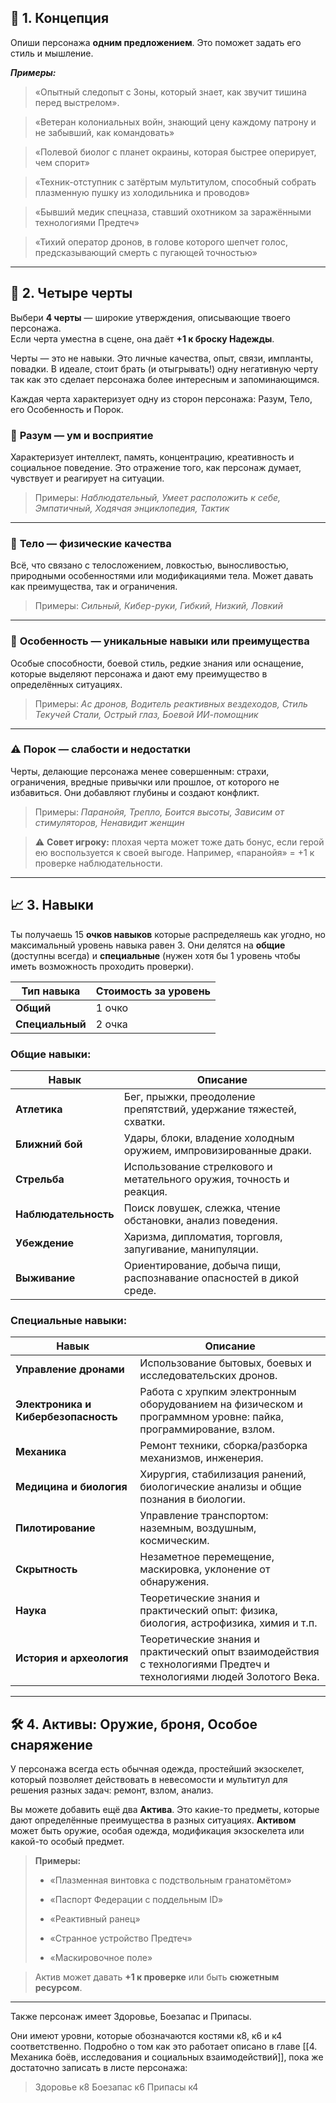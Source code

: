 ## 🧬 1. Концепция

Опиши персонажа **одним предложением**. Это поможет задать его стиль и мышление.

**_Примеры:_**  

> «Опытный следопыт с Зоны, который знает, как звучит тишина перед выстрелом».

> «Ветеран колониальных войн, знающий цену каждому патрону и не забывший, как командовать»

> «Полевой биолог с планет окраины, которая быстрее оперирует, чем спорит»

> «Техник-отступник с затёртым мультитулом, способный собрать плазменную пушку из холодильника и проводов»

> «Бывший медик спецназа, ставший охотником за заражёнными технологиями Предтеч»

> «Тихий оператор дронов, в голове которого шепчет голос, предсказывающий смерть с пугающей точностью»
---

## 🧩 2. Четыре черты

Выбери **4 черты** — широкие утверждения, описывающие твоего персонажа.  
Если черта уместна в сцене, она даёт **+1 к броску Надежды**.

Черты — это не навыки. Это личные качества, опыт, связи, импланты, повадки. В идеале, стоит брать (и отыгрывать!) одну негативную черту так как это сделает персонажа более интересным и запоминающимся.

Каждая черта характеризует одну из сторон персонажа: Разум, Тело, его Особенность и Порок.
### 🧠 **Разум** — ум и восприятие

Характеризует интеллект, память, концентрацию, креативность и социальное поведение. Это отражение того, как персонаж думает, чувствует и реагирует на ситуации.

> Примеры: _Наблюдательный, Умеет расположить к себе, Эмпатичный, Ходячая энциклопедия, Тактик_

---

### 💪 **Тело** — физические качества

Всё, что связано с телосложением, ловкостью, выносливостью, природными особенностями или модификациями тела. Может давать как преимущества, так и ограничения.

> Примеры: _Сильный, Кибер-руки, Гибкий, Низкий, Ловкий_

---

### 🧩 **Особенность** — уникальные навыки или преимущества

Особые способности, боевой стиль, редкие знания или оснащение, которые выделяют персонажа и дают ему преимущество в определённых ситуациях.

> Примеры: _Ас дронов, Водитель реактивных вездеходов, Стиль Текучей Стали, Острый глаз, Боевой ИИ-помощник_

---

### ⚠️ **Порок** — слабости и недостатки

Черты, делающие персонажа менее совершенным: страхи, ограничения, вредные привычки или прошлое, от которого не избавиться. Они добавляют глубины и создают конфликт.

> Примеры: _Паранойя, Трепло, Боится высоты, Зависим от стимуляторов, Ненавидит женщин_

> ⚠️ **Совет игроку:** плохая черта может тоже дать бонус, если герой ею воспользуется к своей выгоде. Например, «паранойя» = +1 к проверке наблюдательности.

---

## 📈 3. Навыки

Ты получаешь 15 **очков навыков** которые распределяешь как угодно, но максимальный уровень навыка равен 3.
Они делятся на **общие** (доступны всегда) и **специальные** (нужен хотя бы 1 уровень чтобы иметь возможность проходить проверки).

| Тип навыка      | Стоимость за уровень |
| --------------- | -------------------- |
| **Общий**       | 1 очко               |
| **Специальный** | 2 очка               |

### **Общие навыки:**

| **Навык**            | **Описание**                                                         |
| -------------------- | -------------------------------------------------------------------- |
| **Атлетика**         | Бег, прыжки, преодоление препятствий, удержание тяжестей, схватки.   |
| **Ближний бой**      | Удары, блоки, владение холодным оружием, импровизированные драки.    |
| **Стрельба**         | Использование стрелкового и метательного оружия, точность и реакция. |
| **Наблюдательность** | Поиск ловушек, слежка, чтение обстановки, анализ поведения.          |
| **Убеждение**        | Харизма, дипломатия, торговля, запугивание, манипуляции.             |
| **Выживание**        | Ориентирование, добыча пищи, распознавание опасностей в дикой среде. |


### **Специальные навыки:**

| **Навык**                           | **Описание**                                                                                                       |
| ----------------------------------- | ------------------------------------------------------------------------------------------------------------------ |
| **Управление дронами**              | Использование бытовых, боевых и исследовательских дронов.                                                          |
| **Электроника и Кибербезопасность** | Работа с хрупким электронным оборудованием на физическом и программном уровне: пайка, программирование, взлом.     |
| **Механика**                        | Ремонт техники, сборка/разборка механизмов, инженерия.                                                             |
| **Медицина и биология**             | Хирургия, стабилизация ранений, биологические анализы и общие познания в биологии.                                 |
| **Пилотирование**                   | Управление транспортом: наземным, воздушным, космическим.                                                          |
| **Скрытность**                      | Незаметное перемещение, маскировка, уклонение от обнаружения.                                                      |
| **Наука**                           | Теоретические знания и практический опыт: физика, биология, астрофизика, химия и т.п.                              |
| **История и археология**            | Теоретические знания и практический опыт взаимодействия с технологиями Предтеч и технологиями людей Золотого Века. |



---

## 🛠️ 4. Активы: Оружие, броня, Особое снаряжение

У персонажа всегда есть обычная одежда, простейший экзоскелет, который позволяет действовать в невесомости и мультитул для решения разных задач: ремонт, взлом, анализ.

Вы можете добавить ещё два **Актива**. Это какие-то предметы, которые дают определённые преимущества в разных ситуациях. **Активом** может быть оружие, особая одежда, модификация экзоскелета или какой-то особый предмет.

> **Примеры:**
> 
> - «Плазменная винтовка с подствольным гранатомётом»
>    
> - «Паспорт Федерации с поддельным ID»
>    
> - «Реактивный ранец»
>    
> - «Странное устройство Предтеч»
> 
> - «Маскировочное поле»

> Актив может давать **+1 к проверке** или быть **сюжетным ресурсом**.

---

Также персонаж имеет Здоровье, Боезапас и Припасы.

Они имеют уровни, которые обозначаются костями к8, к6 и к4 соответственно.
Подробно о том как это работает описано в главе [[4. Механика боёв, исследования и социальных взаимодействий]], пока же достаточно записать в листе персонажа:

>Здоровье к8
>Боезапас  к6
>Припасы  к4